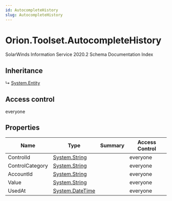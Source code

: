 ```yaml
---
id: AutocompleteHistory
slug: AutocompleteHistory
---
```


# Orion.Toolset.AutocompleteHistory

SolarWinds Information Service 2020.2 Schema Documentation Index

## Inheritance

↳ [System.Entity](./../System/Entity)

## Access control

everyone

## Properties

| Name | Type | Summary | Access Control |
| ------ | ------ | ------ | ------ |
| ControlId | [System.String](https://docs.microsoft.com/en-us/dotnet/api/system.string) |  | everyone |
| ControlCategory | [System.String](https://docs.microsoft.com/en-us/dotnet/api/system.string) |  | everyone |
| AccountId | [System.String](https://docs.microsoft.com/en-us/dotnet/api/system.string) |  | everyone |
| Value | [System.String](https://docs.microsoft.com/en-us/dotnet/api/system.string) |  | everyone |
| UsedAt | [System.DateTime](https://docs.microsoft.com/en-us/dotnet/api/system.datetime) |  | everyone |

